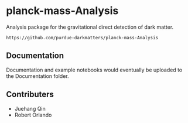 # planck-mass-Analysis

Analysis package for the gravitational direct detection of dark matter.

`https://github.com/purdue-darkmatters/planck-mass-Analysis`

## Documentation
Documentation and example notebooks would eventually be uploaded to the Documentation folder.

## Contributers
* Juehang Qin
* Robert Orlando

